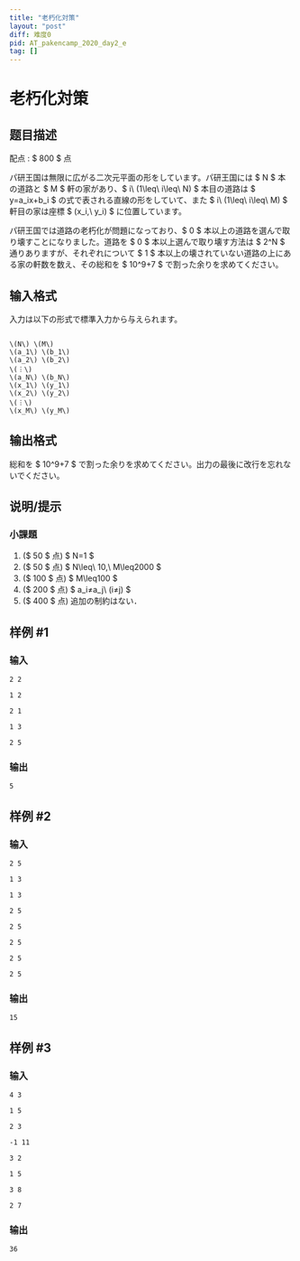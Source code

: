 ```yaml
---
title: "老朽化対策"
layout: "post"
diff: 难度0
pid: AT_pakencamp_2020_day2_e
tag: []
---
```


# 老朽化対策

## 题目描述

[problemUrl]: https://atcoder.jp/contests/pakencamp-2020-day2/tasks/pakencamp_2020_day2_e

配点 : $ 800 $ 点

 パ研王国は無限に広がる二次元平面の形をしています。パ研王国には $ N $ 本の道路と $ M $ 軒の家があり、$ i\ (1\leq\ i\leq\ N) $ 本目の道路は $ y=a_ix+b_i $ の式で表される直線の形をしていて、また $ i\ (1\leq\ i\leq\ M) $ 軒目の家は座標 $ (x_i,\ y_i) $ に位置しています。

パ研王国では道路の老朽化が問題になっており、$ 0 $ 本以上の道路を選んで取り壊すことになりました。道路を $ 0 $ 本以上選んで取り壊す方法は $ 2^N $ 通りありますが、それぞれについて $ 1 $ 本以上の壊されていない道路の上にある家の軒数を数え、その総和を $ 10^9+7 $ で割った余りを求めてください。

## 输入格式

入力は以下の形式で標準入力から与えられます。

 ```

\(N\) \(M\)
\(a_1\) \(b_1\)
\(a_2\) \(b_2\)
\(︙\)
\(a_N\) \(b_N\)
\(x_1\) \(y_1\)
\(x_2\) \(y_2\)
\(︙\)
\(x_M\) \(y_M\)
```

## 输出格式

 総和を $ 10^9+7 $ で割った余りを求めてください。出力の最後に改行を忘れないでください。

## 说明/提示

### 小課題

1. ($ 50 $ 点) $ N=1 $
2. ($ 50 $ 点) $ N\leq\ 10,\ M\leq2000 $
3. ($ 100 $ 点) $ M\leq100 $
4. ($ 200 $ 点) $ a_i≠a_j\ (i≠j) $
5. ($ 400 $ 点) 追加の制約はない．

## 样例 #1

### 输入

```
2 2
1 2
2 1
1 3
2 5
```

### 输出

```
5
```

## 样例 #2

### 输入

```
2 5
1 3
1 3
2 5
2 5
2 5
2 5
2 5
```

### 输出

```
15
```

## 样例 #3

### 输入

```
4 3
1 5
2 3
-1 11
3 2
1 5
3 8
2 7
```

### 输出

```
36
```

